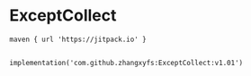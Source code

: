 # ExceptCollect
```
maven { url 'https://jitpack.io' }


implementation('com.github.zhangxyfs:ExceptCollect:v1.01')
```
